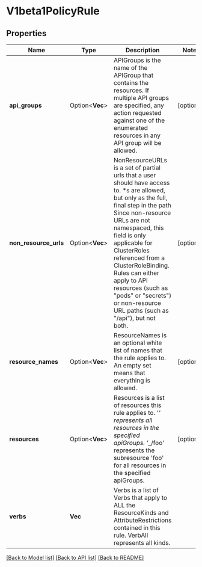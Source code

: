 # V1beta1PolicyRule

## Properties

Name | Type | Description | Notes
------------ | ------------- | ------------- | -------------
**api_groups** | Option<**Vec<String>**> | APIGroups is the name of the APIGroup that contains the resources.  If multiple API groups are specified, any action requested against one of the enumerated resources in any API group will be allowed. | [optional]
**non_resource_urls** | Option<**Vec<String>**> | NonResourceURLs is a set of partial urls that a user should have access to.  *s are allowed, but only as the full, final step in the path Since non-resource URLs are not namespaced, this field is only applicable for ClusterRoles referenced from a ClusterRoleBinding. Rules can either apply to API resources (such as \"pods\" or \"secrets\") or non-resource URL paths (such as \"/api\"),  but not both. | [optional]
**resource_names** | Option<**Vec<String>**> | ResourceNames is an optional white list of names that the rule applies to.  An empty set means that everything is allowed. | [optional]
**resources** | Option<**Vec<String>**> | Resources is a list of resources this rule applies to.  '*' represents all resources in the specified apiGroups. '*_/foo' represents the subresource 'foo' for all resources in the specified apiGroups. | [optional]
**verbs** | **Vec<String>** | Verbs is a list of Verbs that apply to ALL the ResourceKinds and AttributeRestrictions contained in this rule.  VerbAll represents all kinds. | 

[[Back to Model list]](../README.md#documentation-for-models) [[Back to API list]](../README.md#documentation-for-api-endpoints) [[Back to README]](../README.md)



